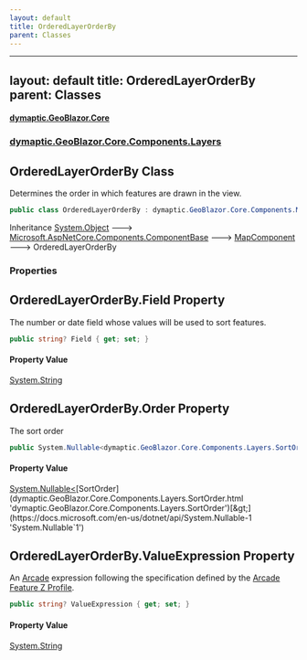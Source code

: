 ```yaml
---
layout: default
title: OrderedLayerOrderBy
parent: Classes
---
```

---
layout: default
title: OrderedLayerOrderBy
parent: Classes
---
#### [dymaptic.GeoBlazor.Core](index.html 'index')
### [dymaptic.GeoBlazor.Core.Components.Layers](index.html#dymaptic.GeoBlazor.Core.Components.Layers 'dymaptic.GeoBlazor.Core.Components.Layers')

## OrderedLayerOrderBy Class

Determines the order in which features are drawn in the view.

```csharp
public class OrderedLayerOrderBy : dymaptic.GeoBlazor.Core.Components.MapComponent
```

Inheritance [System.Object](https://docs.microsoft.com/en-us/dotnet/api/System.Object 'System.Object') &#129106; [Microsoft.AspNetCore.Components.ComponentBase](https://docs.microsoft.com/en-us/dotnet/api/Microsoft.AspNetCore.Components.ComponentBase 'Microsoft.AspNetCore.Components.ComponentBase') &#129106; [MapComponent](dymaptic.GeoBlazor.Core.Components.MapComponent.html 'dymaptic.GeoBlazor.Core.Components.MapComponent') &#129106; OrderedLayerOrderBy
### Properties

<a name='dymaptic.GeoBlazor.Core.Components.Layers.OrderedLayerOrderBy.Field'></a>

## OrderedLayerOrderBy.Field Property

The number or date field whose values will be used to sort features.

```csharp
public string? Field { get; set; }
```

#### Property Value
[System.String](https://docs.microsoft.com/en-us/dotnet/api/System.String 'System.String')

<a name='dymaptic.GeoBlazor.Core.Components.Layers.OrderedLayerOrderBy.Order'></a>

## OrderedLayerOrderBy.Order Property

The sort order

```csharp
public System.Nullable<dymaptic.GeoBlazor.Core.Components.Layers.SortOrder> Order { get; set; }
```

#### Property Value
[System.Nullable&lt;](https://docs.microsoft.com/en-us/dotnet/api/System.Nullable-1 'System.Nullable`1')[SortOrder](dymaptic.GeoBlazor.Core.Components.Layers.SortOrder.html 'dymaptic.GeoBlazor.Core.Components.Layers.SortOrder')[&gt;](https://docs.microsoft.com/en-us/dotnet/api/System.Nullable-1 'System.Nullable`1')

<a name='dymaptic.GeoBlazor.Core.Components.Layers.OrderedLayerOrderBy.ValueExpression'></a>

## OrderedLayerOrderBy.ValueExpression Property

An [Arcade](https://developers.arcgis.com/javascript/latest/arcade/) expression following the specification defined by the [Arcade Feature Z Profile](https://developers.arcgis.com/javascript/latest/arcade/#feature-sorting).

```csharp
public string? ValueExpression { get; set; }
```

#### Property Value
[System.String](https://docs.microsoft.com/en-us/dotnet/api/System.String 'System.String')

